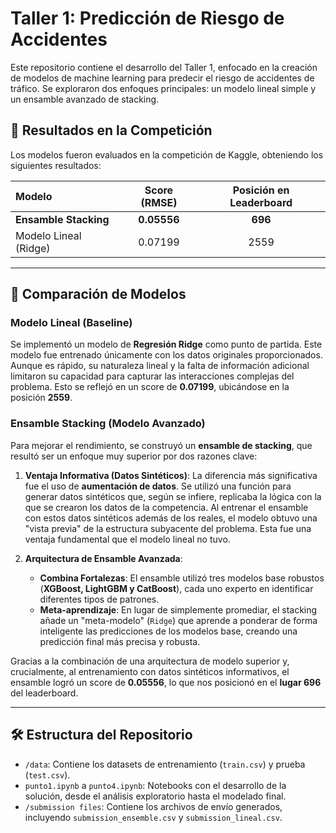 # Taller 1: Predicción de Riesgo de Accidentes

Este repositorio contiene el desarrollo del Taller 1, enfocado en la creación de modelos de machine learning para predecir el riesgo de accidentes de tráfico. Se exploraron dos enfoques principales: un modelo lineal simple y un ensamble avanzado de stacking.

## 🚀 Resultados en la Competición

Los modelos fueron evaluados en la competición de Kaggle, obteniendo los siguientes resultados:

| Modelo                 | Score (RMSE) | Posición en Leaderboard |
| :--------------------- | :----------: | :---------------------: |
| **Ensamble Stacking** | **0.05556** |    **696** |
| Modelo Lineal (Ridge)  |   0.07199    |          2559           |

---

## 🤖 Comparación de Modelos

### Modelo Lineal (Baseline)

Se implementó un modelo de **Regresión Ridge** como punto de partida. Este modelo fue entrenado únicamente con los datos originales proporcionados. Aunque es rápido, su naturaleza lineal y la falta de información adicional limitaron su capacidad para capturar las interacciones complejas del problema. Esto se reflejó en un score de **0.07199**, ubicándose en la posición **2559**.

### Ensamble Stacking (Modelo Avanzado)

Para mejorar el rendimiento, se construyó un **ensamble de stacking**, que resultó ser un enfoque muy superior por dos razones clave:

1.  **Ventaja Informativa (Datos Sintéticos)**: La diferencia más significativa fue el uso de **aumentación de datos**. Se utilizó una función para generar datos sintéticos que, según se infiere, replicaba la lógica con la que se crearon los datos de la competencia. Al entrenar el ensamble con estos datos sintéticos además de los reales, el modelo obtuvo una "vista previa" de la estructura subyacente del problema. Esta fue una ventaja fundamental que el modelo lineal no tuvo.

2.  **Arquitectura de Ensamble Avanzada**:
    * **Combina Fortalezas**: El ensamble utilizó tres modelos base robustos (**XGBoost, LightGBM y CatBoost**), cada uno experto en identificar diferentes tipos de patrones.
    * **Meta-aprendizaje**: En lugar de simplemente promediar, el stacking añade un "meta-modelo" (`Ridge`) que aprende a ponderar de forma inteligente las predicciones de los modelos base, creando una predicción final más precisa y robusta.

Gracias a la combinación de una arquitectura de modelo superior y, crucialmente, al entrenamiento con datos sintéticos informativos, el ensamble logró un score de **0.05556**, lo que nos posicionó en el **lugar 696** del leaderboard.

---

## 🛠️ Estructura del Repositorio

* `/data`: Contiene los datasets de entrenamiento (`train.csv`) y prueba (`test.csv`).
* `punto1.ipynb` a `punto4.ipynb`: Notebooks con el desarrollo de la solución, desde el análisis exploratorio hasta el modelado final.
* `/submission files`: Contiene los archivos de envío generados, incluyendo `submission_ensemble.csv` y `submission_lineal.csv`.
